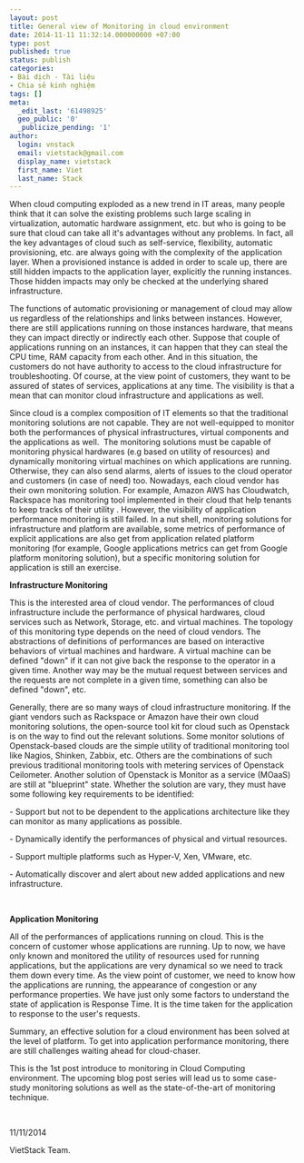 ```yaml
---
layout: post
title: General view of Monitoring in cloud environment
date: 2014-11-11 11:32:14.000000000 +07:00
type: post
published: true
status: publish
categories:
- Bài dịch - Tài liệu
- Chia sẻ kinh nghiệm
tags: []
meta:
  _edit_last: '61498925'
  geo_public: '0'
  _publicize_pending: '1'
author:
  login: vnstack
  email: vietstack@gmail.com
  display_name: vietstack
  first_name: Viet
  last_name: Stack
---
```

<p>When cloud computing exploded as a new trend in IT areas, many people think that it can solve the existing problems such large scaling in virtualization, automatic hardware assignment, etc. but who is going to be sure that cloud can take all it's advantages without any problems. In fact, all the key advantages of cloud such as self-service, flexibility, automatic provisioning, etc. are always going with the complexity of the application layer. When a provisioned instance is added in order to scale up, there are still hidden impacts to the application layer, explicitly the running instances. Those hidden impacts may only be checked at the underlying shared infrastructure.</p>
<p>The functions of automatic provisioning or management of cloud may allow us regardless of the relationships and links between instances. However, there are still applications running on those instances hardware, that means they can impact directly or indirectly each other. Suppose that couple of applications running on an instances, it can happen that they can steal the CPU time, RAM capacity from each other. And in this situation, the customers do not have authority to access to the cloud infrastructure for troubleshooting. Of course, at the view point of customers, they want to be assured of states of services, applications at any time. The visibility is that a mean that can monitor cloud infrastructure and applications as well.</p>
<p>Since cloud is a complex composition of IT elements so that the traditional monitoring solutions are not capable. They are not well-equipped to monitor both the performances of physical infrastructures, virtual components and the applications as well.  The monitoring solutions must be capable of monitoring physical hardwares (e.g based on utility of resources) and dynamically monitoring virtual machines on which applications are running. Otherwise, they can also send alarms, alerts of issues to the cloud operator and customers (in case of need) too. Nowadays, each cloud vendor has their own monitoring solution. For example, Amazon AWS has Cloudwatch, Rackspace has monitoring tool implemented in their cloud that help tenants to keep tracks of their utility . However, the visibility of application performance monitoring is still failed. In a nut shell, monitoring solutions for infrastructure and platform are available, some metrics of performance of explicit applications are also get from application related platform monitoring (for example, Google applications metrics can get from Google platform monitoring solution), but a specific monitoring solution for application is still an exercise.</p>
<p><strong>Infrastructure Monitoring</strong></p>
<p>This is the interested area of cloud vendor. The performances of cloud infrastructure include the performance of physical hardwares, cloud services such as Network, Storage, etc. and virtual machines. The topology of this monitoring type depends on the need of cloud vendors. The abstractions of definitions of performances are based on interactive behaviors of virtual machines and hardware. A virtual machine can be defined "down" if it can not give back the response to the operator in a given time. Another way may be the mutual request between services and the requests are not complete in a given time, something can also be defined "down", etc.</p>
<p>Generally, there are so many ways of cloud infrastructure monitoring. If the giant vendors such as Rackspace or Amazon have their own cloud monitoring solutions, the open-source tool kit for cloud such as Openstack is on the way to find out the relevant solutions. Some monitor solutions of Openstack-based clouds are the simple utility of traditional monitoring tool like Nagios, Shinken, Zabbix, etc. Others are the combinations of such previous traditional monitoring tools with metering services of Openstack Ceilometer. Another solution of Openstack is Monitor as a service (MOaaS) are still at "blueprint" state. Whether the solution are vary, they must have some following key requirements to be identified:</p>
<p>- Support but not to be dependent to the applications architecture like they can monitor as many applications as possible.</p>
<p>- Dynamically identify the performances of physical and virtual resources.</p>
<p>- Support multiple platforms such as Hyper-V, Xen, VMware, etc.</p>
<p>- Automatically discover and alert about new added applications and new infrastructure.</p>
<p>&nbsp;</p>
<p><strong>Application Monitoring</strong></p>
<p>All of the performances of applications running on cloud. This is the concern of customer whose applications are running. Up to now, we have only known and monitored the utility of resources used for running applications, but the applications are very dynamical so we need to track them down every time. As the view point of customer, we need to know how the applications are running, the appearance of congestion or any performance properties. We have just only some factors to understand the state of application is Response Time. It is the time taken for the application to response to the user's requests.</p>
<p>Summary, an effective solution for a cloud environment has been solved at the level of platform. To get into application performance monitoring, there are still challenges waiting ahead for cloud-chaser.</p>
<p>This is the 1st post introduce to monitoring in Cloud Computing environment. The upcoming blog post series will lead us to some case-study monitoring solutions as well as the state-of-the-art of monitoring technique.</p>
<p>&nbsp;</p>
<p>11/11/2014</p>
<p>VietStack Team.</p>
